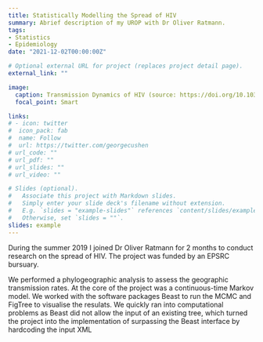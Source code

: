 ```yaml
---
title: Statistically Modelling the Spread of HIV
summary: Abrief description of my UROP with Dr Oliver Ratmann.
tags:
- Statistics
- Epidemiology
date: "2021-12-02T00:00:00Z"

# Optional external URL for project (replaces project detail page).
external_link: ""

image:
  caption: Transmission Dynamics of HIV (source: https://doi.org/10.1038/s41598-020-79951-2)
  focal_point: Smart

links:
# - icon: twitter
#  icon_pack: fab
#  name: Follow
#  url: https://twitter.com/georgecushen
# url_code: ""
# url_pdf: ""
# url_slides: ""
# url_video: ""

# Slides (optional).
#   Associate this project with Markdown slides.
#   Simply enter your slide deck's filename without extension.
#   E.g. `slides = "example-slides"` references `content/slides/example-slides.md`.
#   Otherwise, set `slides = ""`.
slides: example
---
```


During the summer 2019 I joined Dr Oliver Ratmann for 2 months to conduct research on the spread of HIV. The project was funded by an EPSRC bursuary. 

We performed a phylogeographic analysis to assess the geographic transmission rates. At the core of the project was a continuous-time Markov model. We worked with the software packages Beast to run the MCMC and FigTree to visualise the resulats. We quickly ran into computational problems as Beast did not allow the input of an existing tree, which turned the project into the implementation of surpassing the Beast interface by hardcoding the input XML
